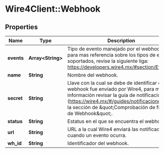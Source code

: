 # Wire4Client::Webhook

## Properties
Name | Type | Description | Notes
------------ | ------------- | ------------- | -------------
**events** | **Array&lt;String&gt;** | Tipo de evento manejado por el webhook, para mas referencia sobre los tipos de eventos soportados, revise la siguiente liga: https://developers.wire4.mx/#section/Eventos. | [optional] 
**name** | **String** | Nombre del webhook. | [optional] 
**secret** | **String** | Llave con la cual se debe de identificar que el webhook fue enviado por Wire4, para mayor información revisar la guía de notificaciones (https://wire4.mx/#/guides/notificaciones), en la sección de  \&quot;Comprobación de firmas de Webhook\&quot;. | [optional] 
**status** | **String** | Estatus en el que se encuentra el webhook. | [optional] 
**url** | **String** | URL a la cual Wire4 enviará las notificaciones cuando un evento ocurra. | [optional] 
**wh_id** | **String** | Identificador del webhook. | [optional] 


